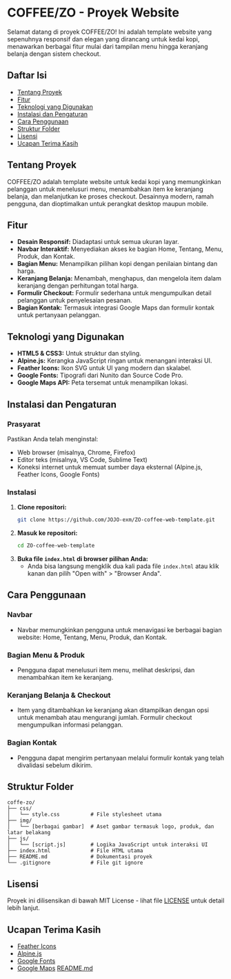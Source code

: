 # COFFEE/ZO - Proyek Website

Selamat datang di proyek COFFEE/ZO! Ini adalah template website yang sepenuhnya responsif dan elegan yang dirancang untuk kedai kopi, menawarkan berbagai fitur mulai dari tampilan menu hingga keranjang belanja dengan sistem checkout.

## Daftar Isi

- [Tentang Proyek](#tentang-proyek)
- [Fitur](#fitur)
- [Teknologi yang Digunakan](#teknologi-yang-digunakan)
- [Instalasi dan Pengaturan](#instalasi-dan-pengaturan)
- [Cara Penggunaan](#cara-penggunaan)
- [Struktur Folder](#struktur-folder)
- [Lisensi](#lisensi)
- [Ucapan Terima Kasih](#ucapan-terima-kasih)

## Tentang Proyek

COFFEE/ZO adalah template website untuk kedai kopi yang memungkinkan pelanggan untuk menelusuri menu, menambahkan item ke keranjang belanja, dan melanjutkan ke proses checkout. Desainnya modern, ramah pengguna, dan dioptimalkan untuk perangkat desktop maupun mobile.

## Fitur

- **Desain Responsif:** Diadaptasi untuk semua ukuran layar.
- **Navbar Interaktif:** Menyediakan akses ke bagian Home, Tentang, Menu, Produk, dan Kontak.
- **Bagian Menu:** Menampilkan pilihan kopi dengan penilaian bintang dan harga.
- **Keranjang Belanja:** Menambah, menghapus, dan mengelola item dalam keranjang dengan perhitungan total harga.
- **Formulir Checkout:** Formulir sederhana untuk mengumpulkan detail pelanggan untuk penyelesaian pesanan.
- **Bagian Kontak:** Termasuk integrasi Google Maps dan formulir kontak untuk pertanyaan pelanggan.

## Teknologi yang Digunakan

- **HTML5 & CSS3:** Untuk struktur dan styling.
- **Alpine.js:** Kerangka JavaScript ringan untuk menangani interaksi UI.
- **Feather Icons:** Ikon SVG untuk UI yang modern dan skalabel.
- **Google Fonts:** Tipografi dari Nunito dan Source Code Pro.
- **Google Maps API:** Peta tersemat untuk menampilkan lokasi.

## Instalasi dan Pengaturan

### Prasyarat

Pastikan Anda telah menginstal:

- Web browser (misalnya, Chrome, Firefox)
- Editor teks (misalnya, VS Code, Sublime Text)
- Koneksi internet untuk memuat sumber daya eksternal (Alpine.js, Feather Icons, Google Fonts)

### Instalasi

1. **Clone repositori:**
   ```bash
   git clone https://github.com/JOJO-exm/ZO-coffee-web-template.git

2. **Masuk ke repositori:**
   ```bash
   cd ZO-coffee-web-template

   
4. **Buka file `index.html` di browser pilihan Anda:**
   - Anda bisa langsung mengklik dua kali pada file `index.html` atau klik kanan dan pilih "Open with" > "Browser Anda".

## Cara Penggunaan

### Navbar
- Navbar memungkinkan pengguna untuk menavigasi ke berbagai bagian website: Home, Tentang, Menu, Produk, dan Kontak.

### Bagian Menu & Produk
- Pengguna dapat menelusuri item menu, melihat deskripsi, dan menambahkan item ke keranjang.

### Keranjang Belanja & Checkout
- Item yang ditambahkan ke keranjang akan ditampilkan dengan opsi untuk menambah atau mengurangi jumlah. Formulir checkout mengumpulkan informasi pelanggan.

### Bagian Kontak
- Pengguna dapat mengirim pertanyaan melalui formulir kontak yang telah divalidasi sebelum dikirim.

## Struktur Folder

```
coffe-zo/
├── css/
│   └── style.css          # File stylesheet utama
├── img/
│   └── [berbagai gambar]  # Aset gambar termasuk logo, produk, dan latar belakang
├── js/
│   └── [script.js]        # Logika JavaScript untuk interaksi UI
├── index.html             # File HTML utama
├── README.md              # Dokumentasi proyek
└── .gitignore             # File git ignore
```

## Lisensi

Proyek ini dilisensikan di bawah MIT License - lihat file [LICENSE](LICENSE) untuk detail lebih lanjut.

## Ucapan Terima Kasih

- [Feather Icons](https://feathericons.com/)
- [Alpine.js](https://alpinejs.dev/)
- [Google Fonts](https://fonts.google.com/)
- [Google Maps](https://maps.google.com/)
[README.md](https://github.com/user-attachments/files/16608485/README.md)

